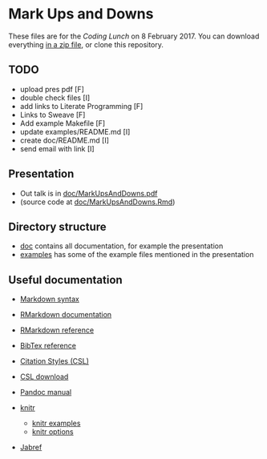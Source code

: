 # Mark Ups and Downs

These files are for the *Coding Lunch* on 8 February 2017. You can download everything [in a zip file](https://github.com/floesche/R-workshops/archive/master.zip), or clone this repository.


## TODO

- upload pres pdf [F]
- double check files [I]
- add links to Literate Programming [F]
- Links to Sweave [F]
- Add example Makefile [F]
- update examples/README.md [I]
- create doc/README.md [I]
- send email with link [I]

## Presentation

- Out talk is in [doc/MarkUpsAndDowns.pdf](doc/MarkUpsAndDowns.pdf)
- (source code at [doc/MarkUpsAndDowns.Rmd](doc/MarkUpsAndDowns.Rmd))

## Directory structure

- [doc](doc/) contains all documentation, for example the presentation
- [examples](examples/) has some of the example files mentioned in the presentation


## Useful documentation

- [Markdown syntax](https://daringfireball.net/projects/markdown/syntax)
- [RMarkdown documentation](http://rmarkdown.rstudio.com/lesson-1.html)
- [RMarkdown reference](https://www.rstudio.com/wp-content/uploads/2015/03/rmarkdown-reference.pdf)

- [BibTex reference](http://www.bibtex.org)
- [Citation Styles (CSL)](http://citationstyles.org/)
- [CSL download](https://github.com/citation-style-language/styles-distribution)


- [Pandoc manual](http://pandoc.org/MANUAL.html)
- [knitr](https://yihui.name/knitr/)
    - [knitr examples](https://github.com/yihui/knitr-examples)
    - [knitr options](https://yihui.name/knitr/options/)
- [Jabref](http://www.jabref.org/)
